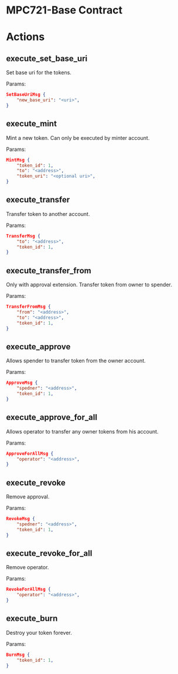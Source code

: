 # MPC721-Base Contract

# Actions

## execute_set_base_uri
Set base uri for the tokens.

Params:
```json
SetBaseUriMsg {
    "new_base_uri": "<uri>",
}
```

## execute_mint
Mint a new token. Can only be executed by minter account.

Params:
```json
MintMsg {
    "token_id": 1,
    "to": "<address>",
    "token_uri": "<optional uri>",
}
```

## execute_transfer
Transfer token to another account.

Params:
```json
TransferMsg {
    "to": "<address>",
    "token_id": 1,
}
```

## execute_transfer_from
Only with approval extension. Transfer token from owner to spender.

Params:
```json
TransferFromMsg {
    "from": "<address>",
    "to": "<address>",
    "token_id": 1,
}
```

## execute_approve
Allows spender to transfer token from the owner account.

Params:
```json
ApproveMsg {
    "spedner": "<address>",
    "token_id": 1,
}
```

## execute_approve_for_all
Allows operator to transfer any owner tokens from his account.

Params:
```json
ApproveForAllMsg {
    "operator": "<address>",
}
```

## execute_revoke
Remove approval.

Params:
```json
RevokeMsg {
    "spedner": "<address>",
    "token_id": 1,
}
```

## execute_revoke_for_all
Remove operator.

Params:
```json
RevokeForAllMsg {
    "operator": "<address>",
}
```

## execute_burn
Destroy your token forever.

Params:
```json
BurnMsg {
    "token_id": 1,
}
```
